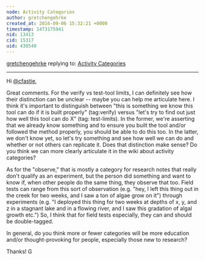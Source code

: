 ```yaml
---
node: Activity Categories
author: gretchengehrke
created_at: 2016-09-06 15:32:21 +0000
timestamp: 1473175941
nid: 13413
cid: 15317
uid: 430549
---
```




[gretchengehrke](../profile/gretchengehrke) replying to: [Activity Categories](../notes/gretchengehrke/09-02-2016/activity-categories)

----
Hi [@cfastie](/profile/cfastie),

Great comments. For the verify vs test-tool limits, I can definitely see how their distinction can be unclear -- maybe you can help me articulate here. I think it's important to distinguish between "this is something we know this tool can do if it is built properly" (tag:verify) versus "let's try to find out just how well this tool can do X" (tag: test-limits). In the former, we're asserting that we already know something and to ensure you built the tool and/or followed the method properly, you should be able to do this too. In the latter, we don't know yet, so let's try something and see how well we can do and whether or not others can replicate it. Does that distinction make sense? Do you think we can more clearly articulate it in the wiki about activity categories?

As for the "observe," that is mostly a category for research notes that really don't qualify as an experiment, but the person did something and want to know if, when other people do the same thing, they observe that too. Field tests can range from this sort of observation (e.g. "hey, I left this thing out in the creek for two weeks, and I saw a ton of algae grow on it") through experiments (e.g. "I deployed this thing for two weeks at depths of x, y, and z in a stagnant lake and in a flowing river, and I saw this gradation of algal growth etc.") So, I think that for field tests especially, they can and should be double-tagged.

In general, do you think more or fewer categories will be more education and/or thought-provoking for people, especially those new to research?

Thanks!
G